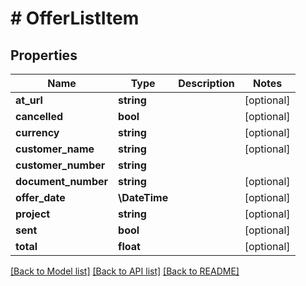 # # OfferListItem

## Properties

Name | Type | Description | Notes
------------ | ------------- | ------------- | -------------
**at_url** | **string** |  | [optional]
**cancelled** | **bool** |  | [optional]
**currency** | **string** |  | [optional]
**customer_name** | **string** |  | [optional]
**customer_number** | **string** |  |
**document_number** | **string** |  | [optional]
**offer_date** | **\DateTime** |  | [optional]
**project** | **string** |  | [optional]
**sent** | **bool** |  | [optional]
**total** | **float** |  | [optional]

[[Back to Model list]](../../README.md#models) [[Back to API list]](../../README.md#endpoints) [[Back to README]](../../README.md)
